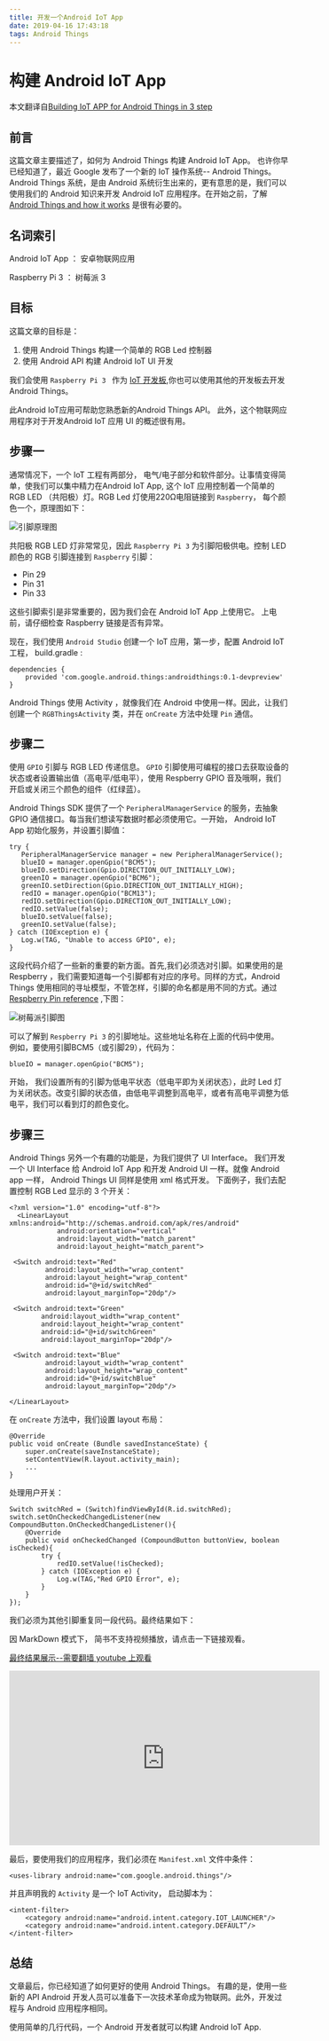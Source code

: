 ```yaml
---
title: 开发一个Android IoT App
date: 2019-04-16 17:43:18
tags: Android Things
---
```


# 构建 Android IoT App

本文翻译自[Building IoT APP for Android Things in 3 step](http://www.survivingwithandroid.com/2017/01/building-iot-app-android-things-android-iot-appplication-development.html)

<!--more-->
## 前言

这篇文章主要描述了，如何为 Android Things 构建 Android IoT App。 也许你早已经知道了，最近 Google 发布了一个新的 IoT 操作系统-- Android Things。Android Things 系统，是由 Android 系统衍生出来的，更有意思的是，我们可以使用我们的 Android 知识来开发 Android IoT 应用程序。在开始之前，了解 [Android Things and how it works](http://www.survivingwithandroid.com/2017/01/android-things-android-internet-of-things.html) 是很有必要的。


## 名词索引

Android IoT App ： 安卓物联网应用

Raspberry Pi 3 ： 树莓派 3



## 目标

这篇文章的目标是：

1. 使用 Android Things 构建一个简单的 RGB Led 控制器
2. 使用 Android API 构建 Android IoT UI 开发

我们会使用 `Raspberry Pi 3 ` 作为 [IoT 开发板](http://www.survivingwithandroid.com/2016/08/iot-rapid-prototyping-board.html),你也可以使用其他的开发板去开发 Android Things。

此Android IoT应用可帮助您熟悉新的Android Things API。 此外，这个物联网应用程序对于开发Android IoT 应用 UI 的概述很有用。

## 步骤一

通常情况下，一个 IoT 工程有两部分， 电气/电子部分和软件部分。让事情变得简单，使我们可以集中精力在Android IoT App, 这个 IoT 应用控制着一个简单的 RGB LED （共阳极）灯。RGB Led 灯使用220Ω电阻链接到 `Raspberry`， 每个颜色一个，原理图如下：

![引脚原理图](http://upload-images.jianshu.io/upload_images/1550996-ce68329a358d9cb1.png?imageMogr2/auto-orient/strip%7CimageView2/2/w/1240) 

共阳极 RGB LED 灯非常常见，因此 `Raspberry Pi 3` 为引脚阳极供电。控制 LED 颜色的 RGB 引脚连接到 `Raspberry` 引脚：

* Pin 29
* Pin 31
* Pin 33

这些引脚索引是非常重要的，因为我们会在 Android IoT App 上使用它。 上电前，请仔细检查 Raspberry 链接是否有异常。

现在，我们使用  `Android Studio` 创建一个 IoT 应用，第一步，配置 Android IoT 工程， build.gradle :

```
dependencies {
    provided 'com.google.android.things:androidthings:0.1-devpreview'
}
```

Android Things 使用 Activity ，就像我们在 Android 中使用一样。因此，让我们创建一个 `RGBThingsActivity` 类，并在 `onCreate` 方法中处理 `Pin` 通信。

## 步骤二

使用 `GPIO` 引脚与 RGB LED 传递信息。 `GPIO` 引脚使用可编程的接口去获取设备的状态或者设置输出值（高电平/低电平），使用 Respberry GPIO 音及哦啊，我们开启或关闭三个颜色的组件（红绿蓝）。

Android Things SDK 提供了一个 `PeripheralManagerService` 的服务，去抽象 GPIO 通信接口。每当我们想读写数据时都必须使用它。一开始， Android IoT App 初始化服务，并设置引脚值：

```
try {
   PeripheralManagerService manager = new PeripheralManagerService();
   blueIO = manager.openGpio("BCM5");
   blueIO.setDirection(Gpio.DIRECTION_OUT_INITIALLY_LOW);
   greenIO = manager.openGpio("BCM6");
   greenIO.setDirection(Gpio.DIRECTION_OUT_INITIALLY_HIGH);
   redIO = manager.openGpio("BCM13");
   redIO.setDirection(Gpio.DIRECTION_OUT_INITIALLY_LOW);
   redIO.setValue(false);
   blueIO.setValue(false);
   greenIO.setValue(false);
} catch (IOException e) {
   Log.w(TAG, "Unable to access GPIO", e);
}
```

这段代码介绍了一些新的重要的新方面。首先,我们必须选对引脚。如果使用的是 Respberry ，我们需要知道每一个引脚都有对应的序号。同样的方式，Android Things 使用相同的寻址模型，不管怎样，引脚的命名都是用不同的方式。通过 [Respberry Pin reference](https://developer.android.com/things/hardware/raspberrypi-io.html) ,下图：

![树莓派引脚图](http://upload-images.jianshu.io/upload_images/1550996-0957d79bc802bd94?imageMogr2/auto-orient/strip%7CimageView2/2/w/1240)

可以了解到 `Respberry Pi 3` 的引脚地址。这些地址名称在上面的代码中使用。 例如，要使用引脚BCM5（或引脚29），代码为：

```
blueIO = manager.openGpio("BCM5");
```

开始， 我们设置所有的引脚为低电平状态（低电平即为关闭状态），此时 Led 灯为关闭状态。改变引脚的状态值，由低电平调整到高电平，或者有高电平调整为低电平，我们可以看到灯的颜色变化。

## 步骤三

Android Things 另外一个有趣的功能是，为我们提供了 UI Interface。 我们开发一个 UI Interface 给 Android IoT App 和开发 Android UI 一样。就像 Android app 一样， Android Things UI 同样是使用 xml 格式开发。 下面例子，我们去配置控制 RGB Led 显示的 3 个开关：

```
<?xml version="1.0" encoding="utf-8"?>
  <LinearLayout xmlns:android="http://schemas.android.com/apk/res/android"
            android:orientation="vertical"
            android:layout_width="match_parent"
            android:layout_height="match_parent">
 
 <Switch android:text="Red"
         android:layout_width="wrap_content"
         android:layout_height="wrap_content"
         android:id="@+id/switchRed"
         android:layout_marginTop="20dp"/>
 
 <Switch android:text="Green"
        android:layout_width="wrap_content"
        android:layout_height="wrap_content"
        android:id="@+id/switchGreen"
        android:layout_marginTop="20dp"/>
 
 <Switch android:text="Blue"
         android:layout_width="wrap_content"
         android:layout_height="wrap_content"
         android:id="@+id/switchBlue"
         android:layout_marginTop="20dp"/>
 
</LinearLayout>
```

在 `onCreate` 方法中，我们设置 layout 布局：

```
@Override
public void onCreate (Bundle savedInstanceState) {
    super.onCreate(saveInstanceState);
    setContentView(R.layout.activity_main);
    ...
}
```

处理用户开关：

```
Switch switchRed = (Switch)findViewById(R.id.switchRed);
switch.setOnCheckedChangedListener(new CompoundButton.OnCheckedChangedListener(){
    @Override
    public void onCheckedChanged (CompoundButton buttonView, boolean isChecked){
        try {
            redIO.setValue(!isChecked);
        } catch (IOException e) {
            Log.w(TAG,"Red GPIO Error", e);
        }
    }
});
```

我们必须为其他引脚重复同一段代码。最终结果如下：

因 MarkDown 模式下， 简书不支持视频播放，请点击一下链接观看。

[最终结果展示--需要翻墙 youtube 上观看](https://www.youtube.com/embed/KT_FAqMbbNQ)

<iframe width="560" height="315" src="https://www.youtube.com/embed/KT_FAqMbbNQ" frameborder="0" allowfullscreen></iframe>

最后，要使用我们的应用程序，我们必须在 `Manifest.xml` 文件中条件：

```
<uses-library android:name="com.google.android.things"/>
```

并且声明我的 `Activity` 是一个 IoT Activity， 启动脚本为：

```
<intent-filter>
    <category android:name="android.intent.category.IOT_LAUNCHER"/>
    <category android:name="android.intent.category.DEFAULT”/>
</intent-filter>
```

## 总结

文章最后，你已经知道了如何更好的使用 Android Things。 有趣的是，使用一些新的 API Android 开发人员可以准备下一次技术革命成为物联网。此外，开发过程与 Android 应用程序相同。

使用简单的几行代码，一个 Android 开发者就可以构建 Android IoT App.

